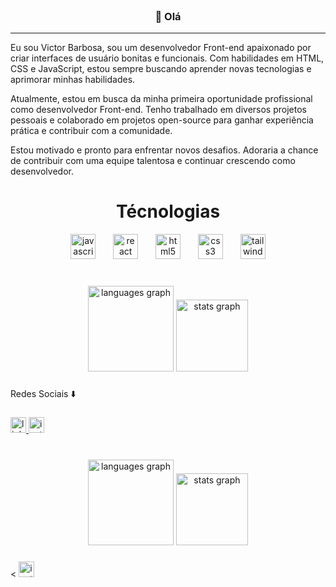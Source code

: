 <br clear="both">

<h3 align="center">👋 Olá</h3>
<hr>

<p align="left">Eu sou Victor Barbosa, sou um desenvolvedor Front-end apaixonado por criar interfaces de usuário bonitas e funcionais. Com habilidades em HTML, CSS e JavaScript, estou sempre buscando aprender novas tecnologias e aprimorar minhas habilidades.

Atualmente, estou em busca da minha primeira oportunidade profissional como desenvolvedor Front-end. Tenho trabalhado em diversos projetos pessoais e colaborado em projetos open-source para ganhar experiência prática e contribuir com a comunidade.

Estou motivado e pronto para enfrentar novos desafios. Adoraria a chance de contribuir com uma equipe talentosa e continuar crescendo como desenvolvedor. 
</p>

<h1 align="center">Técnologias</h1>
<div align="center">
  <img src="https://cdn.jsdelivr.net/gh/devicons/devicon/icons/javascript/javascript-original.svg" height="40" alt="javascript logo"  />
  <img width="20" />
  <img src="https://cdn.jsdelivr.net/gh/devicons/devicon/icons/react/react-original.svg" height="40" alt="react logo"  />
  <img width="20" />
  <img src="https://cdn.jsdelivr.net/gh/devicons/devicon/icons/html5/html5-original.svg" height="40" alt="html5 logo"  />
  <img width="20" />
  <img src="https://cdn.jsdelivr.net/gh/devicons/devicon/icons/css3/css3-original.svg" height="40" alt="css3 logo"  />
  <img width="20" />
  <img src="https://cdn.jsdelivr.net/gh/devicons/devicon/icons/tailwindcss/tailwindcss-original-wordmark.svg" height="40" alt="tailwindcss logo"  />
</div>

###

<br clear="both">

<div align="center">
  <img src="https://github-readme-stats.vercel.app/api/top-langs?username=victorl-barbosa&locale=en&hide_title=false&layout=compact&card_width=320&langs_count=4&theme=highcontrast&hide_border=false&order=2&custom_title=Linguagens" height="137" alt="languages graph"  />
  <img src="https://github-readme-stats.vercel.app/api?username=victorl-barbosa&hide_title=false&hide_rank=false&show_icons=true&include_all_commits=true&count_private=true&disable_animations=false&theme=highcontrast&locale=en&hide_border=false&order=1" height="115" alt="stats graph"  />
</div>

###

<p align="left">Redes Sociais ⬇️</p>

###

<div align="left">
  <a href="https://www.linkedin.com/in/victor-barbosa99/" target="_blank">
    <img src="https://img.shields.io/static/v1?message=LinkedIn&logo=linkedin&label=&color=0077B5&logoColor=white&labelColor=&style=flat" height="25" alt="linkedin logo"  />
  </a>
  <a href="https://www.instagram.com/viiluiiz/" target="_blank">
    <img src="https://img.shields.io/static/v1?message=Instagram&logo=instagram&label=&color=E4405F&logoColor=white&labelColor=&style=flat" height="25" alt="instagram logo"  />
  </a>
</div>

###
</div>

###

<br clear="both">

<div align="center">
  <img src="https://github-readme-stats.vercel.app/api/top-langs?username=victorl-barbosa&locale=en&hide_title=false&layout=compact&card_width=320&langs_count=4&theme=highcontrast&hide_border=false&order=2&custom_title=Linguagens" height="137" alt="languages graph"  />
  <img src="https://github-readme-stats.vercel.app/api?username=victorl-barbosa&hide_title=false&hide_rank=false&show_icons=true&include_all_commits=true&count_private=true&disable_animations=false&theme=highcontrast&locale=en&hide_border=false&order=1" height="115" alt="stats graph"  />
</div>

###

<
    <img src="https://img.shields.io/static/v1?message=Instagram&logo=instagram&label=&color=E4405F&logoColor=white&labelColor=&style=flat" height="25" alt="instagram logo"  />
  </a>
</div>

###
